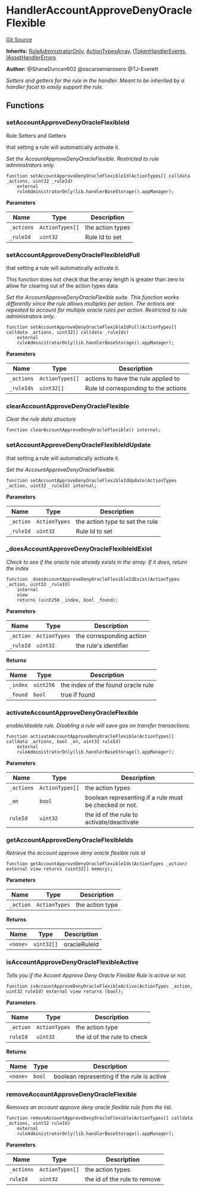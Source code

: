 # HandlerAccountApproveDenyOracleFlexible
[Git Source](https://github.com/thrackle-io/forte-rules-engine/blob/6b9ac124d2cb0fe47a8b5c261a1dd458067f45ea/src/client/token/handler/ruleContracts/HandlerAccountApproveDenyOracleFlexible.sol)

**Inherits:**
[RuleAdministratorOnly](/src/protocol/economic/RuleAdministratorOnly.sol/contract.RuleAdministratorOnly.md), [ActionTypesArray](/src/client/common/ActionTypesArray.sol/contract.ActionTypesArray.md), [ITokenHandlerEvents](/src/common/IEvents.sol/interface.ITokenHandlerEvents.md), [IAssetHandlerErrors](/src/common/IErrors.sol/interface.IAssetHandlerErrors.md)

**Author:**
@ShaneDuncan602 @oscarsernarosero @TJ-Everett

*Setters and getters for the rule in the handler. Meant to be inherited by a handler
facet to easily support the rule.*


## Functions
### setAccountApproveDenyOracleFlexibleId

Rule Setters and Getters

that setting a rule will automatically activate it.

*Set the AccountApproveDenyOracleFlexible. Restricted to rule administrators only.*


```solidity
function setAccountApproveDenyOracleFlexibleId(ActionTypes[] calldata _actions, uint32 _ruleId)
    external
    ruleAdministratorOnly(lib.handlerBaseStorage().appManager);
```
**Parameters**

|Name|Type|Description|
|----|----|-----------|
|`_actions`|`ActionTypes[]`|the action types|
|`_ruleId`|`uint32`|Rule Id to set|


### setAccountApproveDenyOracleFlexibleIdFull

that setting a rule will automatically activate it.

This function does not check that the array length is greater than zero to allow for clearing out of the action types data

*Set the AccountApproveDenyOracleFlexible suite. This function works differently since the rule allows multiples per action. The actions are repeated to account for multiple oracle rules per action. Restricted to rule administrators only.*


```solidity
function setAccountApproveDenyOracleFlexibleIdFull(ActionTypes[] calldata _actions, uint32[] calldata _ruleIds)
    external
    ruleAdministratorOnly(lib.handlerBaseStorage().appManager);
```
**Parameters**

|Name|Type|Description|
|----|----|-----------|
|`_actions`|`ActionTypes[]`|actions to have the rule applied to|
|`_ruleIds`|`uint32[]`|Rule Id corresponding to the actions|


### clearAccountApproveDenyOracleFlexible

*Clear the rule data structure*


```solidity
function clearAccountApproveDenyOracleFlexible() internal;
```

### setAccountApproveDenyOracleFlexibleIdUpdate

that setting a rule will automatically activate it.

*Set the AccountApproveDenyOracleFlexible.*


```solidity
function setAccountApproveDenyOracleFlexibleIdUpdate(ActionTypes _action, uint32 _ruleId) internal;
```
**Parameters**

|Name|Type|Description|
|----|----|-----------|
|`_action`|`ActionTypes`|the action type to set the rule|
|`_ruleId`|`uint32`|Rule Id to set|


### _doesAccountApproveDenyOracleFlexibleIdExist

*Check to see if the oracle rule already exists in the array. If it does, return the index*


```solidity
function _doesAccountApproveDenyOracleFlexibleIdExist(ActionTypes _action, uint32 _ruleId)
    internal
    view
    returns (uint256 _index, bool _found);
```
**Parameters**

|Name|Type|Description|
|----|----|-----------|
|`_action`|`ActionTypes`|the corresponding action|
|`_ruleId`|`uint32`|the rule's identifier|

**Returns**

|Name|Type|Description|
|----|----|-----------|
|`_index`|`uint256`|the index of the found oracle rule|
|`_found`|`bool`|true if found|


### activateAccountApproveDenyOracleFlexible

*enable/disable rule. Disabling a rule will save gas on transfer transactions.*


```solidity
function activateAccountApproveDenyOracleFlexible(ActionTypes[] calldata _actions, bool _on, uint32 ruleId)
    external
    ruleAdministratorOnly(lib.handlerBaseStorage().appManager);
```
**Parameters**

|Name|Type|Description|
|----|----|-----------|
|`_actions`|`ActionTypes[]`|the action types|
|`_on`|`bool`|boolean representing if a rule must be checked or not.|
|`ruleId`|`uint32`|the id of the rule to activate/deactivate|


### getAccountApproveDenyOracleFlexibleIds

*Retrieve the account approve deny oracle flexible rule id*


```solidity
function getAccountApproveDenyOracleFlexibleIds(ActionTypes _action) external view returns (uint32[] memory);
```
**Parameters**

|Name|Type|Description|
|----|----|-----------|
|`_action`|`ActionTypes`|the action type|

**Returns**

|Name|Type|Description|
|----|----|-----------|
|`<none>`|`uint32[]`|oracleRuleId|


### isAccountApproveDenyOracleFlexibleActive

*Tells you if the Accont Approve Deny Oracle Flexible Rule is active or not.*


```solidity
function isAccountApproveDenyOracleFlexibleActive(ActionTypes _action, uint32 ruleId) external view returns (bool);
```
**Parameters**

|Name|Type|Description|
|----|----|-----------|
|`_action`|`ActionTypes`|the action type|
|`ruleId`|`uint32`|the id of the rule to check|

**Returns**

|Name|Type|Description|
|----|----|-----------|
|`<none>`|`bool`|boolean representing if the rule is active|


### removeAccountApproveDenyOracleFlexible

*Removes an account approve deny oracle flexible rule from the list.*


```solidity
function removeAccountApproveDenyOracleFlexible(ActionTypes[] calldata _actions, uint32 ruleId)
    external
    ruleAdministratorOnly(lib.handlerBaseStorage().appManager);
```
**Parameters**

|Name|Type|Description|
|----|----|-----------|
|`_actions`|`ActionTypes[]`|the action types|
|`ruleId`|`uint32`|the id of the rule to remove|


